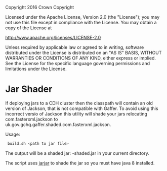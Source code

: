 Copyright 2016 Crown Copyright

Licensed under the Apache License, Version 2.0 (the "License");
you may not use this file except in compliance with the License.
You may obtain a copy of the License at

  http://www.apache.org/licenses/LICENSE-2.0

Unless required by applicable law or agreed to in writing, software
distributed under the License is distributed on an "AS IS" BASIS,
WITHOUT WARRANTIES OR CONDITIONS OF ANY KIND, either express or implied.
See the License for the specific language governing permissions and
limitations under the License.


Jar Shader
============================

If deploying jars to a CDH cluster then the classpath will contain an old version of Jackson, that is not compatible with Gaffer.
To avoid using this incorrect versio of Jackson this utility will shade your jars relocating com.fasterxml.jackson to uk.gov.gchq.gaffer.shaded.com.fasterxml.jackson.

Usage:

```bash
 build.sh <path to jar file>
 ```

The output will be a shaded jar: <input-jar-name>-shaded.jar in your current directory.

The script uses [jarjar](https://github.com/mike-hogan/jarjar-forkfork/tree/master/jarjar) to shade the jar so you must have java 8 installed.